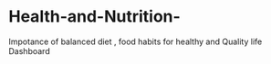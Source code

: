 # Health-and-Nutrition-
Impotance of balanced diet , food habits for healthy and Quality life Dashboard
